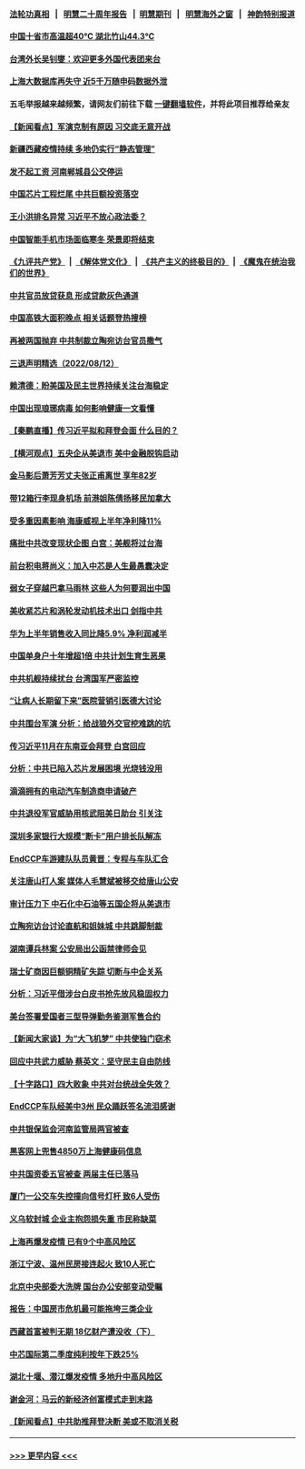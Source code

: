 #### [法轮功真相](https://github.com/gfw-breaker/truth/blob/master/README.md?t=0) &nbsp;&nbsp;|&nbsp;&nbsp; [明慧二十周年报告](https://github.com/gfw-breaker/mh-reports/blob/master/README.md?t=0) &nbsp;&nbsp;|&nbsp;&nbsp;[明慧期刊](https://github.com/gfw-breaker/mh-qikan) &nbsp;&nbsp;|&nbsp;&nbsp; [明慧海外之窗](https://github.com/gfw-breaker/mh-news/blob/master/README.md?t=0) &nbsp;&nbsp;|&nbsp;&nbsp; [神韵特别报道](https://github.com/gfw-breaker/mh-news/blob/master/shenyun.md?t=0)
#### [中国十省市高温超40℃ 湖北竹山44.3℃](../pages/nsc413/n13801536.md?t=08131651) 
#### [台湾外长吴钊燮：欢迎更多外国代表团来台](../pages/nsc413/n13801684.md?t=08131651) 
#### [上海大数据库再失守 近5千万随申码数据外泄](../pages/nsc413/n13801692.md?t=08131651) 
#### 五毛举报越来越频繁，请网友们前往下载 [一键翻墙软件](https://github.com/gfw-breaker/ssr-accounts)，并将此项目推荐给亲友
#### [【新闻看点】军演克制有原因 习交底无意开战](../pages/nsc413/n13801419.md?t=08131651) 
#### [新疆西藏疫情持续 多地仍实行“静态管理”](../pages/nsc413/n13801663.md?t=08131651) 
#### [发不起工资 河南郸城县公交停运](../pages/nsc413/n13801528.md?t=08131651) 
#### [中国芯片工程烂尾 中共巨额投资落空](../pages/nsc413/n13801643.md?t=08131651) 
#### [王小洪排名异常 习近平不放心政法委？](../pages/nsc413/n13801445.md?t=08131651) 
#### [中国智能手机市场面临寒冬 荣景即将结束](../pages/nsc413/n13801545.md?t=08131651) 
#### [《九评共产党》](https://github.com/begood0513/9ping.md/blob/master/README.md) &nbsp;|&nbsp; [《解体党文化》](../../../../jtdwh.md/blob/master/README.md)  &nbsp;|&nbsp; [《共产主义的终极目的》](../../../../gczydzjmd.md/blob/master/README.md) &nbsp;|&nbsp; [《魔鬼在统治我们的世界》](../../../../mgztzwmdsj.md/blob/master/README.md) 
#### [中共官员放贷获息 形成贷款灰色通道](../pages/nsc413/n13801619.md?t=08131651) 
#### [中国高铁大面积晚点 相关话题登热搜榜](../pages/nsc413/n13801439.md?t=08131651) 
#### [再被两国抛弃 中共制裁立陶宛访台官员撒气](../pages/nsc413/n13801476.md?t=08131651) 
#### [三退声明精选（2022/08/12）](../pages/nsc413/n13801498.md?t=08131651) 
#### [赖清德：盼美国及民主世界持续关注台海稳定](../pages/nsc413/n13801549.md?t=08131651) 
#### [中国出现琅琊病毒 如何影响健康一文看懂](../pages/nsc413/n13801414.md?t=08131651) 
#### [【秦鹏直播】传习近平拟和拜登会面 什么目的？](../pages/nsc413/n13801410.md?t=08131651) 
#### [【横河观点】五央企从美退市 美中金融脱钩启动](../pages/nsc413/n13801413.md?t=08131651) 
#### [金马影后萧芳芳丈夫张正甫离世 享年82岁](../pages/nsc413/n13801404.md?t=08131651) 
#### [带12箱行李现身机场 前港姐陈倩扬移民加拿大](../pages/nsc413/n13801357.md?t=08131651) 
#### [受多重因素影响 海康威视上半年净利降11%](../pages/nsc413/n13801401.md?t=08131651) 
#### [痛批中共改变现状企图 白宫：美舰将过台海](../pages/nsc413/n13801374.md?t=08131651) 
#### [前台积电蒋尚义：加入中芯是人生最愚蠢决定](../pages/nsc413/n13801241.md?t=08131651) 
#### [弱女子穿越巴拿马雨林 这些人为何要润出中国](../pages/nsc413/n13801261.md?t=08131651) 
#### [美收紧芯片和涡轮发动机技术出口 剑指中共](../pages/nsc413/n13801362.md?t=08131651) 
#### [华为上半年销售收入同比降5.9% 净利润减半](../pages/nsc413/n13801088.md?t=08131651) 
#### [中国单身户十年增超1倍 中共计划生育生恶果](../pages/nsc413/n13801359.md?t=08131651) 
#### [中共机舰持续扰台 台湾国军严密监控](../pages/nsc413/n13801168.md?t=08131651) 
#### [“让病人长期留下来”医院营销引医德大讨论](../pages/nsc413/n13801100.md?t=08131651) 
#### [中共围台军演 分析：给战狼外交官挖难跳的坑](../pages/nsc413/n13801107.md?t=08131651) 
#### [传习近平11月在东南亚会拜登 白宫回应](../pages/nsc413/n13801224.md?t=08131651) 
#### [分析：中共已陷入芯片发展困境 光烧钱没用](../pages/nsc413/n13800612.md?t=08131651) 
#### [滴滴拥有的电动汽车制造商申请破产](../pages/nsc413/n13801170.md?t=08131651) 
#### [中共退役军官威胁用核武阻美日助台 引关注](../pages/nsc413/n13801131.md?t=08131651) 
#### [深圳多家银行大规模“断卡”用户排长队解冻](../pages/nsc413/n13801109.md?t=08131651) 
#### [EndCCP车游建队队员黄晋：专程与车队汇合](../pages/nsc413/n13800298.md?t=08131651) 
#### [关注唐山打人案 媒体人毛慧斌被移交给唐山公安](../pages/nsc413/n13801163.md?t=08131651) 
#### [审计压力下 中石化中石油等五国企将从美退市](../pages/nsc413/n13801151.md?t=08131651) 
#### [立陶宛访台讨论直航和姐妹城 中共跳脚制裁](../pages/nsc413/n13801195.md?t=08131651) 
#### [湖南谭兵林案 公安局出公函禁律师会见](../pages/nsc413/n13801154.md?t=08131651) 
#### [瑞士矿商因巨额铜精矿失踪 切断与中企关系](../pages/nsc413/n13801089.md?t=08131651) 
#### [分析：习近平借涉台白皮书抢先放风稳固权力](../pages/nsc413/n13801110.md?t=08131651) 
#### [美台签署爱国者三型导弹勤务鉴测军售合约](../pages/nsc413/n13800983.md?t=08131651) 
#### [【新闻大家谈】为“大飞机梦” 中共使独门窃术](../pages/nsc413/n13801121.md?t=08131651) 
#### [回应中共武力威胁 蔡英文：坚守民主自由防线](../pages/nsc413/n13801048.md?t=08131651) 
#### [【十字路口】四大败象 中共对台统战全失效？](../pages/nsc413/n13800353.md?t=08131651) 
#### [EndCCP车队经美中3州 民众踊跃签名流泪感谢](../pages/nsc413/n13800967.md?t=08131651) 
#### [中共银保监会河南监管局两官被查](../pages/nsc413/n13801009.md?t=08131651) 
#### [黑客网上兜售4850万上海健康码信息](../pages/nsc413/n13800999.md?t=08131651) 
#### [中共国资委五官被查 两届主任已落马](../pages/nsc413/n13801041.md?t=08131651) 
#### [厦门一公交车失控撞向信号灯杆 致6人受伤](../pages/nsc413/n13800863.md?t=08131651) 
#### [义乌软封城 企业主抱怨损失重 市民称缺菜](../pages/nsc413/n13800916.md?t=08131651) 
#### [上海再爆发疫情 已有9个中高风险区](../pages/nsc413/n13800834.md?t=08131651) 
#### [浙江宁波、温州民房接连起火 致10人死亡](../pages/nsc413/n13800651.md?t=08131651) 
#### [北京中央部委大洗牌 国台办公安部变动受瞩](../pages/nsc413/n13800869.md?t=08131651) 
#### [报告：中国房市危机最可能拖垮三类企业](../pages/nsc413/n13800902.md?t=08131651) 
#### [西藏首富被判无期 18亿财产遭没收（下）](../pages/nsc413/n13800872.md?t=08131651) 
#### [中芯国际第二季度纯利按年下跌25%](../pages/nsc413/n13800851.md?t=08131651) 
#### [湖北十堰、潜江爆发疫情 多地升中高风险区](../pages/nsc413/n13800790.md?t=08131651) 
#### [谢金河：马云的新经济创富模式走到末路](../pages/nsc413/n13800757.md?t=08131651) 
#### [【新闻看点】中共助推拜登决断 美或不取消关税](../pages/nsc413/n13800604.md?t=08131651) 

----
#### [ >>> 更早内容 <<< ](../indexes/nsc413-earlier.md)
